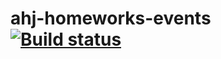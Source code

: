 # ahj-homeworks-events [![Build status](https://ci.appveyor.com/api/projects/status/vw9gohsq5o4y45v8?svg=true)](https://ci.appveyor.com/project/Elena-diploma/ahj-homeworks-events)
